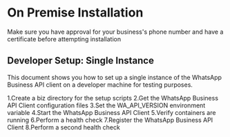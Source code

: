 # On Premise Installation

Make sure you have approval for your business's phone number and have a certificate before attempting installation

## Developer Setup: Single Instance

This document shows you how to set up a single instance of the WhatsApp Business API client on a developer machine for testing purposes.

1.Create a biz directory for the setup scripts
2.Get the WhatsApp Business API Client configuration files
3.Set the WA_API_VERSION environment variable
4.Start the WhatsApp Business API Client
5.Verify containers are running
6.Perform a health check
7.Register the WhatsApp Business API Client
8.Perform a second health check